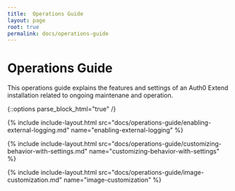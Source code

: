 ```yaml
---
title:  Operations Guide
layout: page
root: true
permalink: docs/operations-guide
--- 
```

# Operations Guide

This operations guide explains the features and settings of an Auth0 Extend installation related to ongoing maintenane and operation. 

{::options parse_block_html="true" /}

{% include include-layout.html src="docs/operations-guide/enabling-external-logging.md" name="enabling-external-logging" %}

{% include include-layout.html src="docs/operations-guide/customizing-behavior-with-settings.md" name="customizing-behavior-with-settings" %}

{% include include-layout.html src="docs/operations-guide/image-customization.md" name="image-customization" %}
